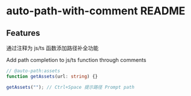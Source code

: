 # auto-path-with-comment README

## Features

通过注释为 js/ts 函数添加路径补全功能

Add path completion to js/ts function through comments

```ts
// @auto-path:assets
function getAssets(url: string) {}

getAssets(""); // Ctrl+Space 提示路径 Prompt path
```
